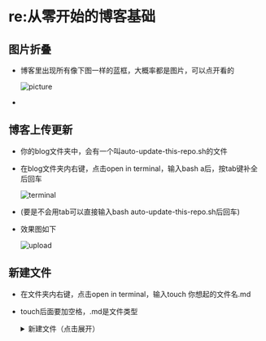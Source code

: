 # re:从零开始的博客基础

## 图片折叠

- 博客里出现所有像下图一样的蓝框，大概率都是图片，可以点开看的

  ![picture](./picture.png)
  
- 

## 博客上传更新

- 你的blog文件夹中，会有一个叫auto-update-this-repo.sh的文件

- 在blog文件夹内右键，点击open in terminal，输入bash a后，按tab键补全后回车

  ![terminal](./terminal.png)

- (要是不会用tab可以直接输入bash auto-update-this-repo.sh后回车)

- 效果图如下

  ![upload](./upload.png)

## 新建文件

- 在文件夹内右键，点击open in terminal，输入touch 你想起的文件名.md

- touch后面要加空格，.md是文件类型

  <details>
      <summary>新建文件（点击展开）</summary>
      <p>
          <img src="touch.png"/>
      </p>
  </details>